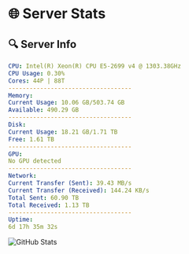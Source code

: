 # 🌐 Server Stats
## 🔍 Server Info
```yaml
CPU: Intel(R) Xeon(R) CPU E5-2699 v4 @ 1303.38GHz
CPU Usage: 0.30%
Cores: 44P | 88T
-----------------------------------
Memory:
Current Usage: 10.06 GB/503.74 GB
Available: 490.29 GB
-----------------------------------
Disk:
Current Usage: 18.21 GB/1.71 TB
Free: 1.61 TB
-----------------------------------
GPU:
No GPU detected
-----------------------------------
Network:
Current Transfer (Sent): 39.43 MB/s
Current Transfer (Received): 144.24 KB/s
Total Sent: 60.90 TB
Total Received: 1.13 TB
-----------------------------------
Uptime:
6d 17h 35m 32s
```
![GitHub Stats](https://img.shields.io/badge/Updated-2025-02-14_16:18:50-blue)